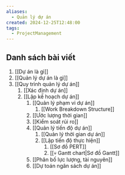 ```yaml
---
aliases:
  - Quản lý dự án
created: 2024-12-25T12:48:00
tags:
  - ProjectManagement
---
```

## Danh sách bài viết

1. [[Dự án là gì]]
2. [[Quản lý dự án là gì]]
3. [[Quy trình quản lý dự án]]
	1. [[Xác định dự án]]
	2. [[Lập kế hoạch dự án]]
		1. [[Quản lý phạm vi dự án]]
			1. [[Work Breakdown Structure]]
		2. [[Ước lượng thời gian]]
		3. [[Kiểm soát rủi ro]]
		4. [[Quản lý tiến độ dự án]]
			1. [[Quản lý thời gian dự án]]
			2. [[Lập tiến độ thực hiện]]
				1. [[Sơ đồ PERT]]
				2. [[💀 Gantt chart|Sơ đồ Gantt]]
		5. [[Phân bố lực lượng, tài nguyên]]
		6. [[Dự toán ngân sách dự án]]
